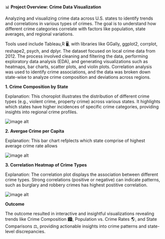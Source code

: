 📊 **Project Overview: Crime Data Visualization**

Analyzing and visualizing crime data across U.S. states to identify trends and correlations in various types of crimes. The goal is to understand how different crime categories correlate with factors like population, state averages, and regional variations.

Tools used include Tableau,R 🖥️, with libraries like GGally, ggplot2, corrplot, reshape2, psych, and dplyr. The dataset focused on local crime data from 2012. The process involved cleaning and filtering the data, performing exploratory data analysis (EDA), and generating visualizations such as heatmaps, bar charts, scatter plots, and violin plots. Correlation analysis was used to identify crime associations, and the data was broken down state-wise to analyze crime composition and deviations across regions.

**1. Crime Composition by State**

Explanation: This choroplot illustrates the distribution of different crime types (e.g., violent crime, property crime) across various states. It highlights which states have higher incidences of specific crime categories, providing insights into regional crime profiles.

![image alt](https://github.com/Fauziakhangs/Data-Visualization/blob/5dc39e3d39dc296c3e15651c6bbd4c054e11e3f8/avg_crime_map.PNG)

**2. Avergae Crime per Capita**
   
Explanation: This bar chart refplects which state comprise of highest average crime rate allows 

![image alt](https://github.com/Fauziakhangs/Data-Visualization/blob/332781abe080600065746185e61549e934f11d42/avg_crime_Barchart.PNG)

**3. Correlation Heatmap of Crime Types**

Explanation: The correlation plot displays the association between different crime types. Strong correlations (positive or negative) can indicate patterns, such as burglary and robbery crimes has highest postitive correlation.

![image alt](https://github.com/Fauziakhangs/Data-Visualization/blob/9b89b36e94e188b13e46f8e8ff9b10874ba0b8d1/corrplot2.PNG)


**Outcome**

The outcome resulted in interactive and insightful visualizations revealing trends like Crime Composition 🏙️, Population vs. Crime Rates 🌎, and State Comparisons ⚖️, providing actionable insights into crime patterns and state-level discrepancies.
